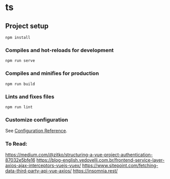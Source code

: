 # ts

## Project setup
```
npm install
```

### Compiles and hot-reloads for development
```
npm run serve
```

### Compiles and minifies for production
```
npm run build
```

### Lints and fixes files
```
npm run lint
```

### Customize configuration
See [Configuration Reference](https://cli.vuejs.org/config/).

### To Read:

https://medium.com/@zitko/structuring-a-vue-project-authentication-87032e5bfe16
https://blog-english.vedovelli.com.br/frontend-service-layer-axios-ajax-interceptors-vuejs-vuex/
https://www.sitepoint.com/fetching-data-third-party-api-vue-axios/
https://insomnia.rest/